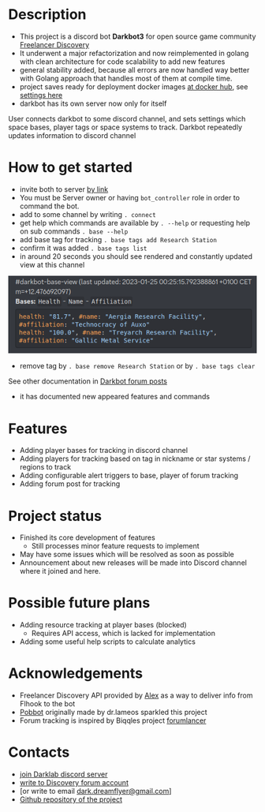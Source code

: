 # Description

- This project is a discord bot **Darkbot3** for open source game community [Freelancer Discovery](https://discoverygc.com/)
- It underwent a major refactorization and now reimplemented in golang with clean architecture for code scalability to add new features
- general stability added, because all errors are now handled way better with Golang approach that handles most of them at compile time.
- project saves ready for deployment docker images [at docker hub](https://hub.docker.com/repository/docker/darkwind8/darkbot/general), see [settings here](https://github.com/darklab8/fl-darkbot/blob/master/infra/kubernetes/charts/darkbot/templates/main.yml)
- darkbot has its own server now only for itself

User connects darkbot to some discord channel, and sets settings which space bases, player tags or space systems to track.
Darkbot repeatedly updates information to discord channel

# How to get started

- invite both to server [by link](https://discord.com/api/oauth2/authorize?client_id=838460303581904949&permissions=8&scope=bot)
- You must be Server owner or having `bot_controller` role in order to command the bot.
- add to some channel by writing `. connect`
- get help which commands are available by `. --help` or requesting help on sub commands `. base --help`
- add base tag for tracking `. base tags add Research Station`
- confirm it was added `. base tags list`
- in around 20 seconds you should see rendered and constantly updated view at this channel

![](index_assets/base_render.png)

- remove tag by `. base remove Research Station` or by `. base tags clear`

See other documentation in [Darkbot forum posts](https://discoverygc.com/forums/showthread.php?tid=188040)
- it has documented new appeared features and commands

# Features

- Adding player bases for tracking in discord channel
- Adding players for tracking based on tag in nickname or star systems / regions to track
- Adding configurable alert triggers to base, player of forum tracking
- Adding forum post for tracking

# Project status

- Finished its core development of features
    - Still processes minor feature requests to implement
- May have some issues which will be resolved as soon as possible
- Announcement about new releases will be made into Discord channel where it joined and here.

# Possible future plans

- Adding resource tracking at player bases (blocked)
  - Requires API access, which is lacked for implementation
- Adding some useful help scripts to calculate analytics

# Acknowledgements

- Freelancer Discovery API provided by [Alex](https://github.com/dsyalex) as a way to deliver info from Flhook to the bot
- [Pobbot](https://github.com/dr-lameos/Pobbot) originally made by dr.lameos sparkled this project
- Forum tracking is inspired by Biqqles project [forumlancer](https://github.com/biqqles/forumlancer)

# Contacts

- [join Darklab discord server](https://discord.gg/zFzSs82y3W)
- [write to Discovery forum account](https://discoverygc.com/forums/member.php?action=profile&uid=42166)
- [or write to email dark.dreamflyer@gmail.com]
- [Github repository of the project](https://github.com/darklab8/fl-darkbot)